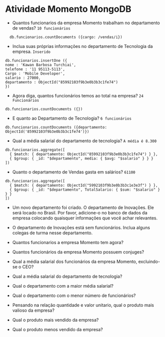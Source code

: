 # Atividade Momento MongoDB

* Quantos funcionarios da empresa Momento trabalham no departamento de vendas? ```10 funcionários```
```
  db.funcionarios.countDocuments ({cargo: /vendas/i})
```

* Inclua suas próprias informações no departamento de Tecnologia da empresa. ```Inserido ```
```
db.funcionarios.insertOne ({
nome : 'Kawan Barbosa Turchiai',
telefone : '11 95113-5113',
Cargo : 'Mobile Developer',
salario : 27000,
departamento : ObjectId("85992103f9b3e0b3b3c1fe74")
})
```

* Agora diga, quantos funcionários temos ao total na empresa? ```24 Funcionários```
```
db.funcionarios.countDocuments ({})
```
* E quanto ao Departamento de Tecnologia? ```6 funcionários```
```
db.funcionarios.countDocuments ({departamento: ObjectId('85992103f9b3e0b3b3c1fe74')})
```

* Qual a média salarial do departamento de tecnologia? ```A média é 8.300```
```
db.funcionarios.aggregate([
  { $match: { departamento: ObjectId("85992103f9b3e0b3b3c1fe74") } },
  { $group: { _id: "$departamento", media: { $avg: "$salario" } } }
])
```

* Quanto o departamento de Vendas gasta em salários? ```61100```
```
db.funcionarios.aggregate([
  { $match: { departamento: ObjectId("5992103f9b3e0b3b3c1e3e3f") } },
  { $group: { _id: "$departamento", TotalSalario: { $sum: "$salario" } } }
])
```

* Um novo departamento foi criado. O departamento de Inovações. 
Ele será locado no Brasil. Por favor, adicione-o no banco de dados da empresa colocando quaisquer informações que você achar relevantes.

* O departamento de Inovações está sem funcionários. Inclua alguns colegas de turma nesse departamento.  

* Quantos funcionarios a empresa Momento tem agora?

* Quantos funcionários da empresa Momento possuem conjuges?

* Qual a média salarial dos funcionários da empresa Momento, excluindo-se o CEO?

* Qual a média salarial do departamento de tecnologia? 

* Qual o departamento com a maior média salarial?

* Qual o departamento com o menor número de funcionários?

* Pensando na relação quantidade e valor unitario, qual o produto mais valioso da empresa?

* Qual o produto mais vendido da empresa?

* Qual o produto menos vendido da empresa?
